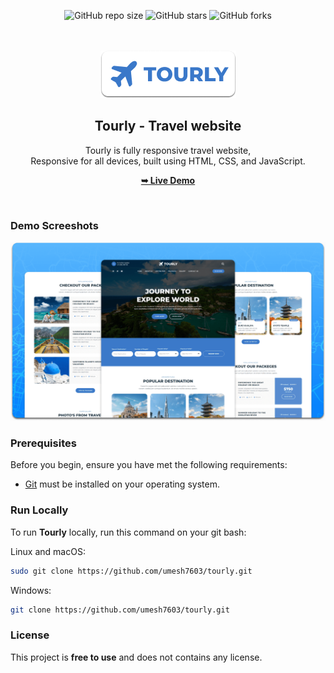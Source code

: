 <div align="center">
  
  ![GitHub repo size](https://img.shields.io/github/repo-size/umesh7603/tourly)
  ![GitHub stars](https://img.shields.io/github/stars/umesh7603/tourly?style=social)
  ![GitHub forks](https://img.shields.io/github/forks/umesh7603/tourly?style=social)

  <br />
  <br />
  
  <img src="./readme-images/project-logo.png" />

  <h2 align="center">Tourly - Travel website</h2>

  Tourly is fully responsive travel website, <br />Responsive for all devices, built using HTML, CSS, and JavaScript.

  <a href="https://umesh7603.github.io/tourly/"><strong>➥ Live Demo</strong></a>

</div>

<br />

### Demo Screeshots

![Tourly Desktop Demo](./readme-images/desktop.png "Desktop Demo")

### Prerequisites

Before you begin, ensure you have met the following requirements:

* [Git](https://git-scm.com/downloads "Download Git") must be installed on your operating system.

### Run Locally

To run **Tourly** locally, run this command on your git bash:

Linux and macOS:

```bash
sudo git clone https://github.com/umesh7603/tourly.git
```

Windows:

```bash
git clone https://github.com/umesh7603/tourly.git
```



### License

This project is **free to use** and does not contains any license.
